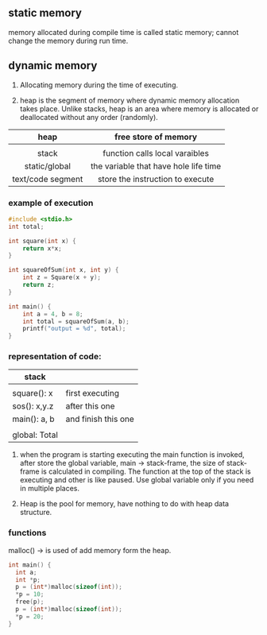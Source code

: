 ## static memory
memory allocated during compile time is called static memory; cannot change the memory during run time.
## dynamic memory
1. Allocating memory during the time of executing.

2. heap is the segment of memory where dynamic memory allocation takes place. Unlike stacks, heap is an area where memory is allocated or deallocated without any order (randomly).

|       heap        |         free store of memory          |
|:-----------------:|:-------------------------------------:|
|                   |                                       |
|       stack       |    function calls local varaibles     |
|   static/global   | the variable that have hole life time |
| text/code segment |   store the instruction to execute    |
### example of execution
```C
#include <stdio.h>
int total;

int square(int x) {
	return x*x;
}

int squareOfSum(int x, int y) {
	int z = Square(x + y);
	return z;
}

int main() {
	int a = 4, b = 8;
	int total = squareOfSum(a, b);
	printf("output = %d", total);
}
```
### representation of code:

| stack         |                     |
| ------------- | ------------------- |
|               |                     |
| square(): x   | first executing     |
| sos(): x,y.z  | after this one      |
| main():  a, b | and finish this one |
|               |                     |
| global: Total |                     |

1. when the program is starting executing the main function is invoked, after store the global variable, main -> stack-frame, the size of stack-frame is calculated in compiling. The function at the top of the stack is executing and other is like paused. Use global variable only if you need in multiple places.

2. Heap is the pool for memory, have nothing to do with heap data structure. 
### functions
malloc() -> is used of add memory form the heap.
```C
int main() {
  int a;
  int *p;
  p = (int*)malloc(sizeof(int));
  *p = 10;
  free(p);
  p = (int*)malloc(sizeof(int));
  *p = 20; 
}
```
